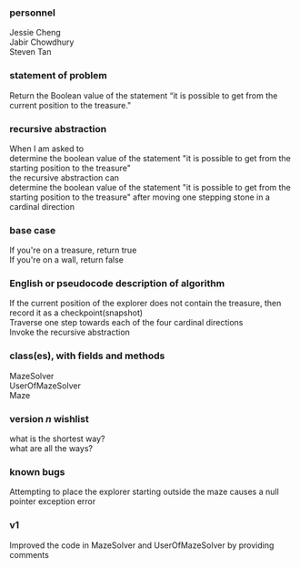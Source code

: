 ### personnel
Jessie Cheng </br>
Jabir Chowdhury </br>
Steven Tan

### statement of problem

Return the Boolean value of the statement “it is possible to get from the current position to the treasure."

### recursive abstraction
When I am asked to  </br>
  determine the boolean value of the statement "it is possible to get from the starting position to the treasure" </br>
the recursive abstraction can  </br>
  determine the boolean value of the statement "it is possible to get from the starting position to the treasure" after moving one stepping stone in a cardinal direction</br>

### base case
If you're on a treasure, return true  </br>
If you're on a wall, return false  </br>


### English or pseudocode description of algorithm
If the current position of the explorer does not contain the treasure, then record it as a checkpoint(snapshot) <br>
Traverse one step towards each of the four cardinal directions <br>
Invoke the recursive abstraction <br>

### class(es), with fields and methods
MazeSolver</br>
UserOfMazeSolver</br>
Maze</br>

### version *n* wishlist
what is the shortest way? </br>
what are all the ways?

### known bugs
Attempting to place the explorer starting outside the maze causes a null pointer exception error

### v1
Improved the code in MazeSolver and UserOfMazeSolver by providing comments


